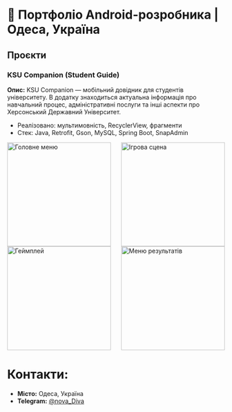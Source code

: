 # 📱 Портфоліо Android-розробника | Одеса, Україна

## Проєкти

###  KSU Companion (Student Guide)

**Опис:** KSU Companion — мобільний довідник для студентів університету. В додатку знаходиться актуальна інформація про навчальний процес, адміністративні послуги та інші аспекти про Херсонський Державний Університет.
 
- Реалізовано: мультимовність, RecyclerView, фрагменти  
- Стек: Java, Retrofit, Gson, MySQL, Spring Boot, SnapAdmin
<div style="display: flex; justify-content: space-between; flex-wrap: wrap;">
  <img src="Flappybird/MainMenu.jpg" alt="Головне меню" width="240"/>
  <img src="Flappybird/Game.jpg" alt="Ігрова сцена" width="240"/>
  <img src="Flappybird/Gameplay.jpg" alt="Геймплей" width="240"/>
  <img src="Flappybird/ScoreMenu.jpg" alt="Меню результатів" width="240"/>
</div>

# Контакти:

- **Місто:** Одеса, Україна
- **Telegram:** [@nova_Diva](https://t.me/nova_Diva)
